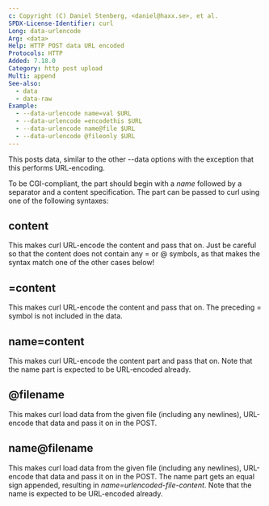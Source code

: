 ```yaml
---
c: Copyright (C) Daniel Stenberg, <daniel@haxx.se>, et al.
SPDX-License-Identifier: curl
Long: data-urlencode
Arg: <data>
Help: HTTP POST data URL encoded
Protocols: HTTP
Added: 7.18.0
Category: http post upload
Multi: append
See-also:
  - data
  - data-raw
Example:
  - --data-urlencode name=val $URL
  - --data-urlencode =encodethis $URL
  - --data-urlencode name@file $URL
  - --data-urlencode @fileonly $URL
---
```


This posts data, similar to the other --data options with the exception
that this performs URL-encoding.

To be CGI-compliant, the <data> part should begin with a *name* followed
by a separator and a content specification. The <data> part can be passed to
curl using one of the following syntaxes:

## content
This makes curl URL-encode the content and pass that on. Just be careful
so that the content does not contain any = or @ symbols, as that makes
the syntax match one of the other cases below!

## =content
This makes curl URL-encode the content and pass that on. The preceding =
symbol is not included in the data.

## name=content
This makes curl URL-encode the content part and pass that on. Note that
the name part is expected to be URL-encoded already.

## @filename
This makes curl load data from the given file (including any newlines),
URL-encode that data and pass it on in the POST.

## name@filename
This makes curl load data from the given file (including any newlines),
URL-encode that data and pass it on in the POST. The name part gets an equal
sign appended, resulting in *name=urlencoded-file-content*. Note that the
name is expected to be URL-encoded already.
